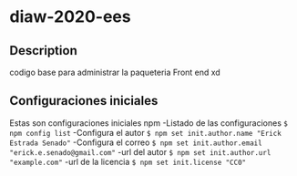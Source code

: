 # diaw-2020-ees

## Description
codigo base para administrar la paqueteria Front end xd

## Configuraciones iniciales
Estas son configuraciones iniciales npm
-Listado de las configuraciones
`$ npm config list`
-Configura el autor
`$ npm set init.author.name "Erick Estrada Senado"`
-Configura el correo
`$ npm set init.author.email "erick.e.senado@gmail.com"`
-url del autor
`$ npm set init.author.url "example.com"`
-url de la licencia
`$ npm set init.license "CC0"`

